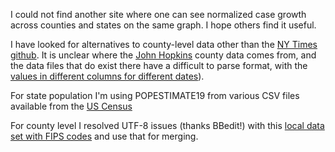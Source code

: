 I could not find another site where one can see normalized case growth across counties and states on the same graph. I hope others find it useful.

I have looked for alternatives to county-level data other than the [NY Times github](https://github.com/nytimes/covid-19-data). It is unclear where the [John Hopkins](https://github.com/CSSEGISandData/COVID-19) county data comes from, and the data files that do exist there have a difficult to parse format, with the [values in different columns for different dates](https://github.com/CSSEGISandData/COVID-19/blob/master/csse_covid_19_data/csse_covid_19_time_series/time_series_covid19_confirmed_US.csv)).

For state population I'm using POPESTIMATE19 from various CSV files available from the [US Census](https://www.census.gov/newsroom/press-kits/2019/national-state-estimates.html)

For county level I resolved UTF-8 issues (thanks BBedit!) with this [local data set with FIPS codes](https://github.com/prairie-guy/2019-State-and-County-Population-with-FIPS-key) and use that for merging.

